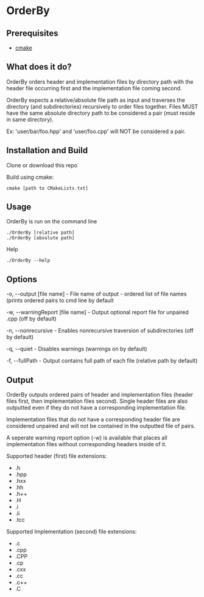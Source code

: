 # OrderBy

## Prerequisites
- [cmake](https://cmake.org/)

## What does it do?
OrderBy orders header and implementation files by directory path with the header file occurring first and the implementation file coming second.

OrderBy expects a relative/absolute file path as input and traverses the directory (and subdirectories) recursively to order files together.
Files MUST have the same absolute directory path to be considered a pair (must reside in same directory).

Ex: 'user/bar/foo.hpp' and 'user/foo.cpp' will NOT be considered a pair.

## Installation and Build

Clone or download this repo

Build using cmake:

```
cmake [path to CMakeLists.txt]
```

## Usage

OrderBy is run on the command line

```
./OrderBy [relative path] 
./OrderBy [absolute path]
```

Help
```
./OrderBy --help
```

## Options
  -o, --output [file name] - File name of output - ordered list of file names (prints ordered pairs to cmd line by default
  
  -w, --warningReport [file name] - Output optional report file for unpaired .cpp (off by default)
  
  -n, --nonrecursive - Enables nonrecursive traversion of subdirectories (off by default)
  
  -q, --quiet - Disables warnings (warnings on by default)
  
  -f, --fullPath - Output contains full path of each file (relative path by default)
  
## Output
OrderBy outputs ordered pairs of header and implementation files (header files first, then implementation files second).
Single header files are also outputted even if they do not have a corresponding implementation file.

Implementation files that do not have a corresponding header file are considered unpaired and will not be contained in the outputted file of pairs.

A seperate warning report option (-w) is available that places all implementation files without corresponding headers inside of it.

Supported header (first) file extensions:
- .h
- .hpp
- .hxx
- .hh
- .h++
- .H
- .i
- .ii
- .tcc
  
Supported Implementation (second) file extensions: 
- .c
- .cpp
- .CPP
- .cp
- .cxx
- .cc
- .c++
- .C
